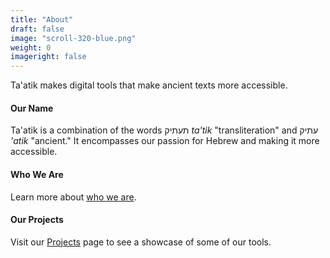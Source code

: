 ```yaml
---
title: "About"
draft: false
image: "scroll-320-blue.png"
weight: 0
imageright: false
---
```


Ta'atik makes digital tools that make ancient texts more accessible.

#### Our Name

Ta'atik is a combination of the words תעתיק _ta'tik_ "transliteration" and עתיק _'atik_ "ancient."
It encompasses our passion for Hebrew and making it more accessible.

#### Who We Are

Learn more about [who we are](./who-we-are).

#### Our Projects

Visit our [Projects](./projects) page to see a showcase of some of our tools.
